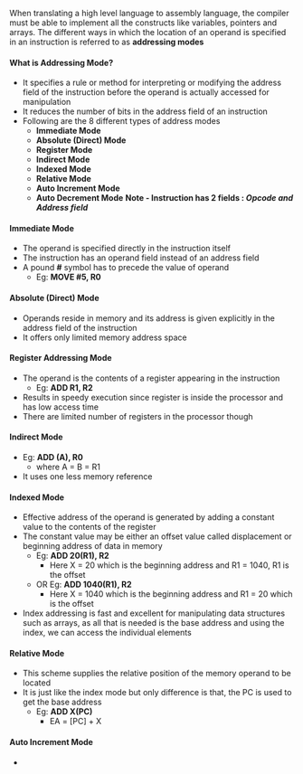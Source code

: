  When translating a high level language to assembly language, the compiler must be able to implement all the constructs like variables, pointers and arrays. The different ways in which the location of an operand is specified in an instruction is referred to as **addressing modes**

#### What is Addressing Mode?
* It specifies a rule or method for interpreting or modifying the address field of the instruction before the operand is actually accessed for manipulation
* It reduces the number of bits in the address field of an instruction
* Following are the 8 different types of address modes 
	* **Immediate Mode**
	* **Absolute (Direct) Mode**
	* **Register Mode**
	* **Indirect Mode**
	* **Indexed Mode**
	* **Relative Mode**
	* **Auto Increment Mode**
	* **Auto Decrement Mode**
**Note - Instruction has 2 fields : *Opcode and Address field***

#### Immediate Mode
* The operand is specified directly in the instruction itself
* The instruction has an operand field instead of an address field
* A pound **#** symbol has to precede the value of operand
	* Eg: **MOVE #5, R0**

#### Absolute (Direct) Mode
* Operands reside in memory and its address is given explicitly in the address field of the instruction
* It offers only limited memory address space 

#### Register Addressing Mode 
* The operand is the contents of a register appearing in the instruction
	* Eg: **ADD R1, R2**
* Results in speedy execution since register is inside the processor and has low access time 
* There are limited number of registers in the processor though

#### Indirect Mode 
* Eg: **ADD (A), R0**
	* where A = B = R1
* It uses one less memory reference 

#### Indexed Mode 
* Effective address of the operand is generated by adding a constant value to the contents of the register 
* The constant value may be either an offset value called displacement or beginning address of data in memory
	* Eg: **ADD 20(R1), R2**
		* Here X = 20 which is the beginning address and R1 = 1040, R1 is the offset 
	* OR Eg: **ADD 1040(R1), R2**
		* Here X = 1040 which is the beginning address and R1 = 20 which is the offset
* Index addressing is fast and excellent for manipulating data structures such as arrays, as all that is needed is the base address and using the index, we can access the individual elements

#### Relative Mode 
* This scheme supplies the relative position of the memory operand to be located 
* It is just like the index mode but only difference is that, the PC is used to get the base address
	* Eg: **ADD X(PC)** 
		* EA = [PC] + X

#### Auto Increment Mode 
* 